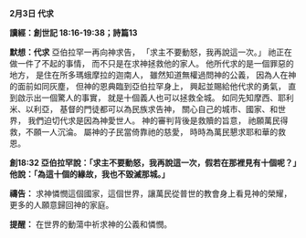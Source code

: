 

**2月3日 代求**

**讀經：創世記 18:16-19:38；詩篇13**

**默想：代求**
亞伯拉罕一再向神求告，
「求主不要動怒，我再說這一次。」
祂正在做一件了不起的事情，
而不只是在求神拯救他的家人。
他所代求的是一個罪惡的地方，
是住在所多瑪蛾摩拉的迦南人，
雖然知道無權過問神的公義，
因為人在神的面前如同灰塵，
但神的恩典臨到亞伯拉罕身上，
興起並賜給他代求的勇氣，
直到啟示出一個驚人的事實，
就是十個義人也可以拯救全城。
如同先知摩西、耶利米、以利亞，
基督的門徒都可以為民族求告神，
關心自己的城市、國家、和世界，
我們迫切代求是因為神愛世人。
神的審判背後是救贖的旨意，
祂願萬民得救，不願一人沉淪。
屬神的子民當倚靠祂的慈愛，
時時為萬民懇求耶和華的救恩。

**創18:32 亞伯拉罕說：「求主不要動怒，我再說這一次，假若在那裡見有十個呢？」他說：「為這十個的緣故，我也不毀滅那城。」**

**禱告：**
求神憐憫這個國家，這個世界，讓萬民從普世的教會身上看見神的榮耀，更多的人願意歸回神的家庭。

**提醒：**
在世界的動蕩中祈求神的公義和憐憫。

